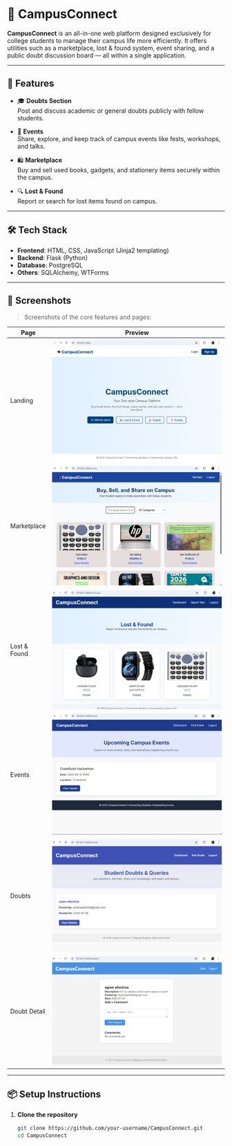 # 🏫 CampusConnect

**CampusConnect** is an all-in-one web platform designed exclusively for college students to manage their campus life more efficiently. It offers utilities such as a marketplace, lost & found system, event sharing, and a public doubt discussion board — all within a single application.

---

## 🚀 Features

- 🎓 **Doubts Section**  
  Post and discuss academic or general doubts publicly with fellow students.

- 📢 **Events**  
  Share, explore, and keep track of campus events like fests, workshops, and talks.

- 🛍️ **Marketplace**  
  Buy and sell used books, gadgets, and stationery items securely within the campus.

- 🔍 **Lost & Found**  
  Report or search for lost items found on campus.

---

## 🛠️ Tech Stack

- **Frontend**: HTML, CSS, JavaScript (Jinja2 templating)
- **Backend**: Flask (Python)
- **Database**: PostgreSQL
- **Others**: SQLAlchemy, WTForms

---

## 📸 Screenshots

> Screenshots of the core features and pages:

| Page           | Preview |
|----------------|---------|
| Landing        | ![Landing](screenshots/landing.png) |
| Marketplace    | ![Marketplace](screenshots/marketplace.png) |
| Lost & Found   | ![Lost](screenshots/lost.png) |
| Events         | ![Events](screenshots/events.png) |
| Doubts         | ![Doubts](screenshots/doubts.png) |
| Doubt Detail   | ![Doubt Detail](screenshots/doubt%20detail.png) |

---

## 📦 Setup Instructions

1. **Clone the repository**
   ```bash
   git clone https://github.com/your-username/CampusConnect.git
   cd CampusConnect
